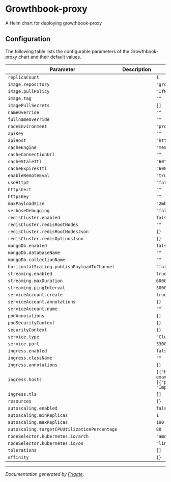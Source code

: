 
Growthbook-proxy
===========

A Helm chart for deploying growthbook-proxy


## Configuration

The following table lists the configurable parameters of the Growthbook-proxy chart and their default values.

| Parameter                | Description             | Default        |
| ------------------------ | ----------------------- | -------------- |
| `replicaCount` |  | `1` |
| `image.repository` |  | `"growthbook/proxy"` |
| `image.pullPolicy` |  | `"IfNotPresent"` |
| `image.tag` |  | `""` |
| `imagePullSecrets` |  | `[]` |
| `nameOverride` |  | `""` |
| `fullnameOverride` |  | `""` |
| `nodeEnvironment` |  | `"production"` |
| `apiKey` |  | `""` |
| `apiHost` |  | `"https://api.growthbook.io"` |
| `cacheEngine` |  | `"memory"` |
| `cacheConnectionUrl` |  | `""` |
| `cacheStaleTtl` |  | `"60"` |
| `cacheExpiresTtl` |  | `"600"` |
| `enableRemoteEval` |  | `"true"` |
| `useHttp2` |  | `"false"` |
| `httpsCert` |  | `""` |
| `httpsKey` |  | `""` |
| `maxPayloadSize` |  | `"2mb"` |
| `verboseDebugging` |  | `"false"` |
| `redisCluster.enabled` |  | `false` |
| `redisCluster.redisRootNodes` |  | `""` |
| `redisCluster.redisRootNodesJson` |  | `{}` |
| `redisCluster.redisOptionsJson` |  | `{}` |
| `mongoDb.enabled` |  | `false` |
| `mongoDb.databaseName` |  | `""` |
| `mongoDb.collectionName` |  | `""` |
| `horizontalScaling.publishPayloadToChannel` |  | `"false"` |
| `streaming.enabled` |  | `true` |
| `streaming.maxDuration` |  | `60000` |
| `streaming.pingInterval` |  | `30000` |
| `serviceAccount.create` |  | `true` |
| `serviceAccount.annotations` |  | `{}` |
| `serviceAccount.name` |  | `""` |
| `podAnnotations` |  | `{}` |
| `podSecurityContext` |  | `{}` |
| `securityContext` |  | `{}` |
| `service.type` |  | `"ClusterIP"` |
| `service.port` |  | `3300` |
| `ingress.enabled` |  | `false` |
| `ingress.className` |  | `""` |
| `ingress.annotations` |  | `{}` |
| `ingress.hosts` |  | `[{"host": "chart-example.local", "paths": [{"path": "/", "pathType": "ImplementationSpecific"}]}]` |
| `ingress.tls` |  | `[]` |
| `resources` |  | `{}` |
| `autoscaling.enabled` |  | `false` |
| `autoscaling.minReplicas` |  | `1` |
| `autoscaling.maxReplicas` |  | `100` |
| `autoscaling.targetCPUUtilizationPercentage` |  | `80` |
| `nodeSelector.kubernetes.io/arch` |  | `"amd64"` |
| `nodeSelector.kubernetes.io/os` |  | `"linux"` |
| `tolerations` |  | `[]` |
| `affinity` |  | `{}` |



---
_Documentation generated by [Frigate](https://frigate.readthedocs.io)._

